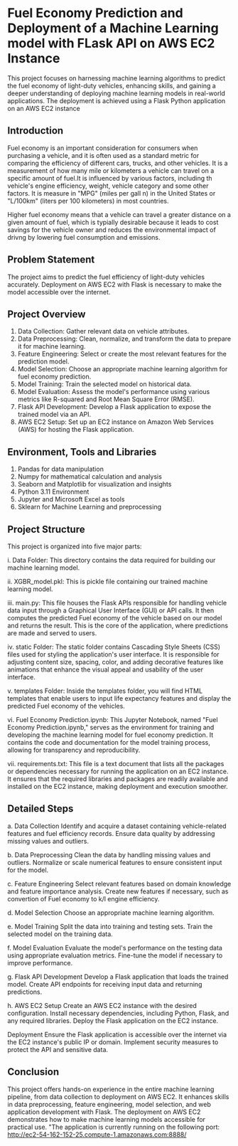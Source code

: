 # Fuel Economy Prediction and Deployment of a Machine Learning model with FLask API on AWS EC2 Instance
This project focuses on harnessing machine learning algorithms to predict the fuel economy of light-duty vehicles, enhancing skills, and gaining a deeper understanding of deploying machine learning models in real-world applications. The deployment is achieved using a Flask Python application on an AWS EC2 instance

## Introduction
Fuel economy is an important consideration for consumers when purchasing a vehicle, and it is often used as a standard metric for comparing the efficiency of different cars, trucks, and other vehicles. It is a measurement of how many mile or kilometers a vehicle can travel on a specific amount of fuel.It is influenced by various factors, including th vehicle's engine efficiency, weight, vehicle category and some other factors. It is measure in "MPG" (miles per gall n) in the United States or "L/100km" (liters per 100 kilometers) in most countries.

Higher fuel economy means that a vehicle can travel a greater distance on a given amount of fuel, which is typially desirable because it leads to cost savings for the vehicle owner and reduces the environmental impact of drivng by lowering fuel consumption and emissions.


## Problem Statement
The project aims to predict the fuel efficiency of light-duty vehicles accurately.
Deployment on AWS EC2 with Flask is necessary to make the model accessible over the internet.

## Project Overview
1. Data Collection: Gather relevant data on vehicle attributes.
2. Data Preprocessing: Clean, normalize, and transform the data to prepare it for machine learning.
3. Feature Engineering: Select or create the most relevant features for the prediction model.
4. Model Selection: Choose an appropriate machine learning algorithm for fuel economy prediction.
5. Model Training: Train the selected model on historical data.
6. Model Evaluation: Assess the model's performance using various metrics like R-squared and Root Mean Square Error (RMSE).
7. Flask API Development: Develop a Flask application to expose the trained model via an API.
8. AWS EC2 Setup: Set up an EC2 instance on Amazon Web Services (AWS) for hosting the Flask application.

## Environment, Tools and Libraries
1. Pandas for data manipulation 
2. Numpy for mathematical calculation and analysis 
3. Seaborn and Matplotlib for visualization and insights
4. Python 3.11 Environment 
5. Jupyter and Microsoft Excel as tools  
6. Sklearn for Machine Learning and preprocessing

## Project Structure
This project is organized into five major parts:

i.    Data Folder: This directory contains the data required for building our machine learning model.

ii.   XGBR_model.pkl: This is pickle file containing our trained machine learning model.

iii.  main.py: This file houses the Flask APIs responsible for handling vehicle data input through a Graphical User Interface (GUI) or API calls. It then computes the predicted Fuel economy of the vehicle based on our model and returns the result. This is the core of the application, where predictions are made and served to users.

iv.   static Folder: The static folder contains Cascading Style Sheets (CSS) files used for styling the application's user interface. It is responsible for adjusting content size, spacing, color, and adding decorative features like animations that enhance the visual appeal and usability of the user interface.

v.    templates Folder: Inside the templates folder, you will find HTML templates that enable users to input life expectancy features and display the predicted Fuel economy of the vehicles.

vi.   Fuel Economy Prediction.ipynb: This Jupyter Notebook, named "Fuel Economy Prediction.ipynb," serves as the environment for training and developing the machine learning model for fuel economy prediction. It contains the code and documentation for the model training process, allowing for transparency and reproducibility.

vii.  requirements.txt: This file is a text document that lists all the packages or dependencies necessary for running the application on an EC2 instance. It ensures that the required libraries and packages are readily available and installed on the EC2 instance, making deployment and execution smoother.

## Detailed Steps
a. Data Collection
Identify and acquire a dataset containing vehicle-related features and fuel efficiency records.
Ensure data quality by addressing missing values and outliers.

b. Data Preprocessing
Clean the data by handling missing values and outliers.
Normalize or scale numerical features to ensure consistent input for the model.

c. Feature Engineering
Select relevant features based on domain knowledge and feature importance analysis.
Create new features if necessary, such as convertion of Fuel economy to k/l engine efficiency.

d. Model Selection
Choose an appropriate machine learning algorithm.

e. Model Training
Split the data into training and testing sets.
Train the selected model on the training data.

f. Model Evaluation
Evaluate the model's performance on the testing data using appropriate evaluation metrics.
Fine-tune the model if necessary to improve performance.

g. Flask API Development
Develop a Flask application that loads the trained model.
Create API endpoints for receiving input data and returning predictions.

h. AWS EC2 Setup
Create an AWS EC2 instance with the desired configuration.
Install necessary dependencies, including Python, Flask, and any required libraries.
Deploy the Flask application on the EC2 instance.

Deployment
Ensure the Flask application is accessible over the internet via the EC2 instance's public IP or domain.
Implement security measures to protect the API and sensitive data.

## Conclusion
This project offers hands-on experience in the entire machine learning pipeline, from data collection to deployment on AWS EC2.
It enhances skills in data preprocessing, feature engineering, model selection, and web application development with Flask.
The deployment on AWS EC2 demonstrates how to make machine learning models accessible for practical use. "The application is currently running on the following port: http://ec2-54-162-152-25.compute-1.amazonaws.com:8888/
